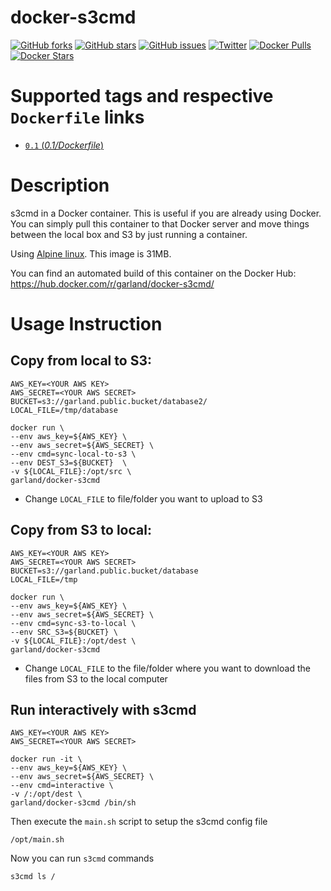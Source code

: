 docker-s3cmd
============
[![GitHub forks](https://img.shields.io/github/forks/sekka1/docker-s3cmd.svg)](https://github.com/sekka1/docker-s3cmd/network)
[![GitHub stars](https://img.shields.io/github/stars/sekka1/docker-s3cmd.svg)](https://github.com/sekka1/docker-s3cmd/stargazers)
[![GitHub issues](https://img.shields.io/github/issues/sekka1/docker-s3cmd.svg)](https://github.com/sekka1/docker-s3cmd/issues)
[![Twitter](https://img.shields.io/twitter/url/https/github.com/sekka1/docker-s3cmd.svg?style=social)](https://twitter.com/intent/tweet?text=S3cmd%20in%20a%20%40Docker%20container:&url=https://github.com/sekka1/docker-s3cmd)
[![Docker Pulls](https://img.shields.io/docker/pulls/garland/docker-s3cmd.svg)](https://hub.docker.com/r/garland/docker-s3cmd/)
[![Docker Stars](https://img.shields.io/docker/stars/garland/docker-s3cmd.svg)](https://hub.docker.com/r/garland/docker-s3cmd/)


# Supported tags and respective `Dockerfile` links

- [`0.1` (*0.1/Dockerfile*)](https://github.com/sekka1/docker-s3cmd/blob/master/0.1/Dockerfile)


# Description

s3cmd in a Docker container.  This is useful if you are already using Docker.
You can simply pull this container to that Docker server and move things between the local box and S3 by just running
a container.

Using [Alpine linux](https://hub.docker.com/_/alpine/).  This image is 31MB.

You can find an automated build of this container on the Docker Hub: https://hub.docker.com/r/garland/docker-s3cmd/

# Usage Instruction

## Copy from local to S3:

    AWS_KEY=<YOUR AWS KEY>
    AWS_SECRET=<YOUR AWS SECRET>
    BUCKET=s3://garland.public.bucket/database2/
    LOCAL_FILE=/tmp/database

    docker run \
    --env aws_key=${AWS_KEY} \
    --env aws_secret=${AWS_SECRET} \
    --env cmd=sync-local-to-s3 \
    --env DEST_S3=${BUCKET}  \
    -v ${LOCAL_FILE}:/opt/src \
    garland/docker-s3cmd

* Change `LOCAL_FILE` to file/folder you want to upload to S3

## Copy from S3 to local:

    AWS_KEY=<YOUR AWS KEY>
    AWS_SECRET=<YOUR AWS SECRET>
    BUCKET=s3://garland.public.bucket/database
    LOCAL_FILE=/tmp

    docker run \
    --env aws_key=${AWS_KEY} \
    --env aws_secret=${AWS_SECRET} \
    --env cmd=sync-s3-to-local \
    --env SRC_S3=${BUCKET} \
    -v ${LOCAL_FILE}:/opt/dest \
    garland/docker-s3cmd

* Change `LOCAL_FILE` to the file/folder where you want to download the files from S3 to the local computer

## Run interactively with s3cmd

    AWS_KEY=<YOUR AWS KEY>
    AWS_SECRET=<YOUR AWS SECRET>

    docker run -it \
    --env aws_key=${AWS_KEY} \
    --env aws_secret=${AWS_SECRET} \
    --env cmd=interactive \
    -v /:/opt/dest \
    garland/docker-s3cmd /bin/sh

Then execute the `main.sh` script to setup the s3cmd config file

    /opt/main.sh

Now you can run `s3cmd` commands

    s3cmd ls /